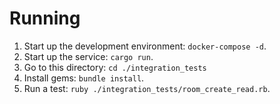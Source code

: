 # Running

1. Start up the development environment: `docker-compose -d`.
2. Start up the service: `cargo run`.
3. Go to this directory: `cd ./integration_tests`
4. Install gems: `bundle install`.
5. Run a test: `ruby ./integration_tests/room_create_read.rb`.
